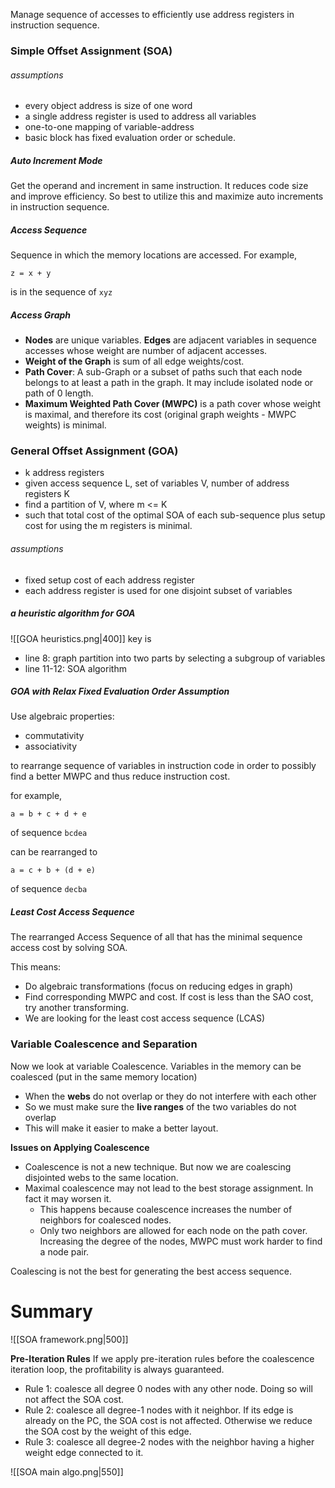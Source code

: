 Manage sequence of accesses to efficiently use address registers in instruction sequence.

### Simple Offset Assignment (SOA)

###### assumptions
- every object address is size of one word
- a single address register is used to address all variables
- one-to-one mapping of variable-address
- basic block has fixed evaluation order or schedule.

##### Auto Increment Mode
Get the operand and increment in same instruction. It reduces code size and improve efficiency. So best to utilize this and maximize auto increments in instruction sequence.

##### Access Sequence
Sequence in which the memory locations are accessed. For example, 
```
z = x + y
```
is in the sequence of `xyz`

##### Access Graph
- **Nodes** are unique variables. **Edges** are adjacent variables in sequence accesses whose weight are number of adjacent accesses.
- **Weight of the Graph** is sum of all edge weights/cost.
- **Path Cover**: A sub-Graph or a subset of paths such that each node belongs to at least a path in the graph. It may include isolated node or path of 0 length.
- **Maximum Weighted Path Cover (MWPC)** is a path cover whose weight is maximal, and therefore its cost (original graph weights - MWPC weights) is minimal.

### General Offset Assignment (GOA)
- k address registers
- given access sequence L, set of variables V, number of address registers K
- find a partition of V, where m <= K
- such that total cost of the optimal SOA of each sub-sequence plus setup cost for using the m registers is minimal.

###### assumptions
- fixed setup cost of each address register
- each address register is used for one disjoint subset of variables

##### a heuristic algorithm for GOA
![[GOA heuristics.png|400]]
key is 
- line 8: graph partition into two parts by selecting a subgroup of variables 
- line 11-12: SOA algorithm

##### GOA with Relax Fixed Evaluation Order Assumption
Use algebraic properties:
- commutativity
- associativity

to rearrange sequence of variables in instruction code in order to possibly find a better MWPC and thus reduce instruction cost.

for example, 
```
a = b + c + d + e
```
of sequence `bcdea`

can be rearranged to 
```
a = c + b + (d + e)
```
of sequence `decba`

##### Least Cost Access Sequence
The rearranged Access Sequence of all that has the minimal sequence access cost by solving SOA.

This means: 
- Do algebraic transformations (focus on reducing edges in graph)
- Find corresponding MWPC and cost. If cost is less than the SAO cost, try another transforming.
- We are looking for the least cost access sequence (LCAS)

### Variable Coalescence and Separation
Now we look at variable Coalescence. Variables in the memory can be coalesced (put in the same memory location)
- When the **webs** do not overlap or they do not interfere with each other
- So we must make sure the **live ranges** of the two variables do not overlap
- This will make it easier to make a better layout.

**Issues on Applying Coalescence** 
- Coalescence is not a new technique. But now we are coalescing disjointed webs to the same location. 
- Maximal coalescence may not lead to the best storage assignment. In fact it may worsen it.
	- This happens because coalescence increases the number of neighbors for coalesced nodes.
	- Only two neighbors are allowed for each node on the path cover. Increasing the degree of the nodes, MWPC must work harder to find a node pair. 

Coalescing is not the best for generating the best access sequence.

# Summary
![[SOA framework.png|500]]

**Pre-Iteration Rules**
If we apply pre-iteration rules before the coalescence iteration loop, the profitability is always guaranteed. 
- Rule 1: coalesce all degree 0 nodes with any other node. Doing so will not affect the SOA cost. 
- Rule 2: coalesce all degree-1 nodes with it neighbor. If its edge is already on the PC, the SOA cost is not affected. Otherwise we reduce the SOA cost by the weight of this edge. 
- Rule 3: coalesce all degree-2 nodes with the neighbor having a higher weight edge connected to it.

![[SOA main algo.png|550]]
